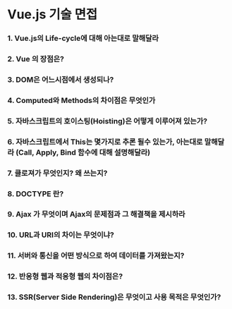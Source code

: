 # Vue.js 기술 면접

### 1. Vue.js의 Life-cycle에 대해 아는대로 말해달라
### 2. Vue 의 장점은?
### 3. DOM은 어느시점에서 생성되나?
### 4. Computed와 Methods의 차이점은 무엇인가
### 5. 자바스크립트의 호이스팅(Hoisting)은 어떻게 이루어져 있는가?
### 6. 자바스크립트에서 This는 몇가지로 추론 될수 있는가, 아는대로 말해달라  (Call, Apply, Bind 함수에 대해 설명해달라)
### 7. 클로져가 무엇인지? 왜 쓰는지?
### 8. DOCTYPE 란?
### 9. Ajax 가 무엇이며 Ajax의 문제점과 그 해결책을 제시하라
### 10.  URL과 URI의 차이는 무엇이냐?
### 11. 서버와 통신을 어떤 방식으로 하여 데이터를 가져왔는지?
### 12. 반응형 웹과 적응형 웹의 차이점은?
### 13.  SSR(Server Side Rendering)은 무엇이고 사용 목적은 무엇인가?
